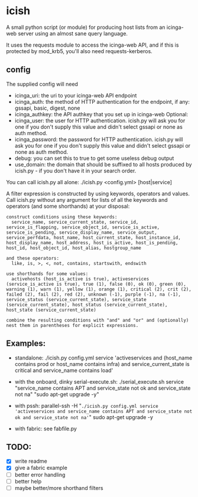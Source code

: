 icish
=====

A small python script (or module) for producing host lists from an icinga-web server using an almost sane query language.

It uses the requests module to access the icinga-web API, and if this is protected by mod_krb5, you'll also need requests-kerberos.

config
------

The supplied config will need
- icinga_uri: the uri to your icinga-web API endpoint
- icinga_auth: the method of HTTP authentication for the endpoint, if any: gssapi, basic, digest, none
- icinga_authkey: the API authkey that you set up in icinga-web
Optional:
- icinga_user: the user for HTTP authentication. icish.py will ask you for one if you don't supply this value and didn't select gssapi or none as auth method.
- icinga_password: the password for HTTP authentication. icish.py will ask you for one if you don't supply this value and didn't select gssapi or none as auth method.
- debug: you can set this to true to get some useless debug output
- use_domain: the domain that should be suffixed to all hosts produced by icish.py - if you don't have it in your search order.

You can call icish.py all alone:
    ./icish.py <config.yml> [host|service] <filter expression>

A filter expression is constructed by using keywords, operators and values. Call icish.py without any argument for lists of all the keywords and operators (and some shorthands) at your disposal:

    construct conditions using these keywords:
      service_name, service_current_state, service_id, service_is_flapping, service_object_id, service_is_active, service_is_pending, service_display_name, service_output, service_perfdata, host_name, host_current_state, host_instance_id, host_display_name, host_address, host_is_active, host_is_pending, host_id, host_object_id, host_alias, hostgroup_name

    and these operators:
      like, is, >, <, not, contains, startswith, endswith

    use shorthands for some values:
      activehosts (host_is_active is true), activeservices (service_is_active is true), true (1), false (0), ok (0), green (0), warning (1), warn (1), yellow (1), orange (1), critical (2), crit (2), failed (2), fail (2), red (2), unknown (-1), purple (-1), na (-1), service_status (service_current_state), service_state (service_current_state), host_status (service_current_state), host_state (service_current_state)

    combine the resulting conditions with "and" and "or" and (optionally) nest them in parentheses for explicit expressions.


Examples:
---------

* standalone:
    ./icish.py config.yml service 'activeservices and (host_name contains prod or host_name contains infra) and service_current_state is critical and service_name contains load'

* with the onboard, dinky serial-execute.sh:
    ./serial_execute.sh service "service_name contains APT and service_state not ok and service_state not na" "sudo apt-get upgrade -y"

* with pssh:
    parallel-ssh -H "`./icish.py config.yml service 'activeservices and service_name contains APT and service_state not ok and service_state not na'`" sudo apt-get upgrade -y

* with fabric: see fabfile.py

TODO:
-----
- [x] write readme
- [x] give a fabric example
- [ ] better error handling
- [ ] better help
- [ ] maybe better/more shorthand filters

